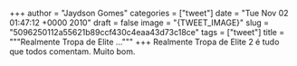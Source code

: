 
+++
author = "Jaydson Gomes"
categories = ["tweet"]
date = "Tue Nov 02 01:47:12 +0000 2010"
draft = false
image = "{TWEET_IMAGE}"
slug = "5096250112a55621b89ccf430c4eaa43d73c18ce"
tags = ["tweet"]
title = """Realmente Tropa de Elite ..."""
+++
Realmente Tropa de Elite 2 é tudo que todos comentam. Muito bom.
